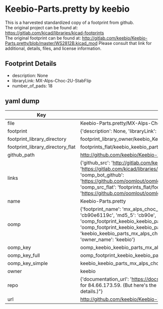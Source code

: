 # Keebio-Parts.pretty by keebio  
This is a harvested standardized copy of a footprint from github.  
The original project can be found at:  
https://gitlab.com/kicad/libraries/kicad-footprints  
The original footprint can be found at:
http://gitlab.com/keebio/Keebio-Parts.pretty/blob/master/WS2812B.kicad_mod
Please consult that link for additional, details, files, and license information.  
## Footprint Details
* description: None  
* libraryLink: MX-Alps-Choc-2U-StabFlip  
* number_of_pads: 18  
## yaml dump  
| Key | Value |  
| --- | --- |  
| file | Keebio-Parts.pretty/MX-Alps-Choc-2U-StabFlip.kicad_mod |  
| footprint | {'description': None, 'libraryLink': 'MX-Alps-Choc-2U-StabFlip', 'number_of_pads': 18} |  
| footprint_library_directory | footprint_library_owner/keebio_Keebio-Parts.pretty |  
| footprint_library_directory_flat | footprints_flat/keebio_keebio_parts_mx_alps_choc_2u_stabflip/working |  
| github_path | http://github.com/keebio/Keebio-Parts.pretty/blob/master/MX-Alps-Choc-2U-StabFlip.kicad_mod |  
| links | {'github_src': 'http://gitlab.com/keebio/Keebio-Parts.pretty/blob/master/WS2812B.kicad_mod', 'github_src_repo': 'https://gitlab.com/kicad/libraries/kicad-footprints', 'oomp_bot': 'footprints/keebio_keebio_parts_mx_alps_choc_2u_stabflip/working', 'oomp_bot_github': 'https://github.com/oomlout/oomlout_oomp_footprint_bot/tree/main/footprints/keebio_keebio_parts_mx_alps_choc_2u_stabflip/working', 'oomp_src_flat': 'footprints_flat/footprints_flat/keebio_keebio_parts_mx_alps_choc_2u_stabflip/working', 'oomp_src_flat_github': 'https://github.com/oomlout/oomlout_oomp_footprint_src/tree/main/footprints_flat/keebio_keebio_parts_mx_alps_choc_2u_stabflip/working'} |  
| name | Keebio-Parts.pretty |  
| oomp | {'footprint_name': 'mx_alps_choc_2u_stabflip', 'library_name': 'keebio_parts', 'md5': 'cb90e6119c58a2e1de5f2e4cb5c11106', 'md5_10': 'cb90e6119c', 'md5_5': 'cb90e', 'md5_6': 'cb90e6', 'oomp_key': 'oomp_keebio_keebio_parts_mx_alps_choc_2u_stabflip', 'oomp_key_extra': 'oomp_footprint_keebio_keebio_parts_mx_alps_choc_2u_stabflip', 'oomp_key_full': 'oomp_footprint_keebio_keebio_parts_mx_alps_choc_2u_stabflip_cb90e6', 'oomp_key_simple': 'keebio_keebio_parts_mx_alps_choc_2u_stabflip', 'original_filename': 'Keebio-Parts.pretty/MX-Alps-Choc-2U-StabFlip.kicad_mod', 'owner_name': 'keebio'} |  
| oomp_key | oomp_keebio_keebio_parts_mx_alps_choc_2u_stabflip |  
| oomp_key_full | oomp_footprint_keebio_keebio_parts_mx_alps_choc_2u_stabflip |  
| oomp_key_simple | keebio_keebio_parts_mx_alps_choc_2u_stabflip |  
| owner | keebio |  
| repo | {'documentation_url': 'https://docs.github.com/rest/overview/resources-in-the-rest-api#rate-limiting', 'message': "API rate limit exceeded for 84.66.173.59. (But here's the good news: Authenticated requests get a higher rate limit. Check out the documentation for more details.)"} |  
| url | http://github.com/keebio/Keebio-Parts.pretty |  

